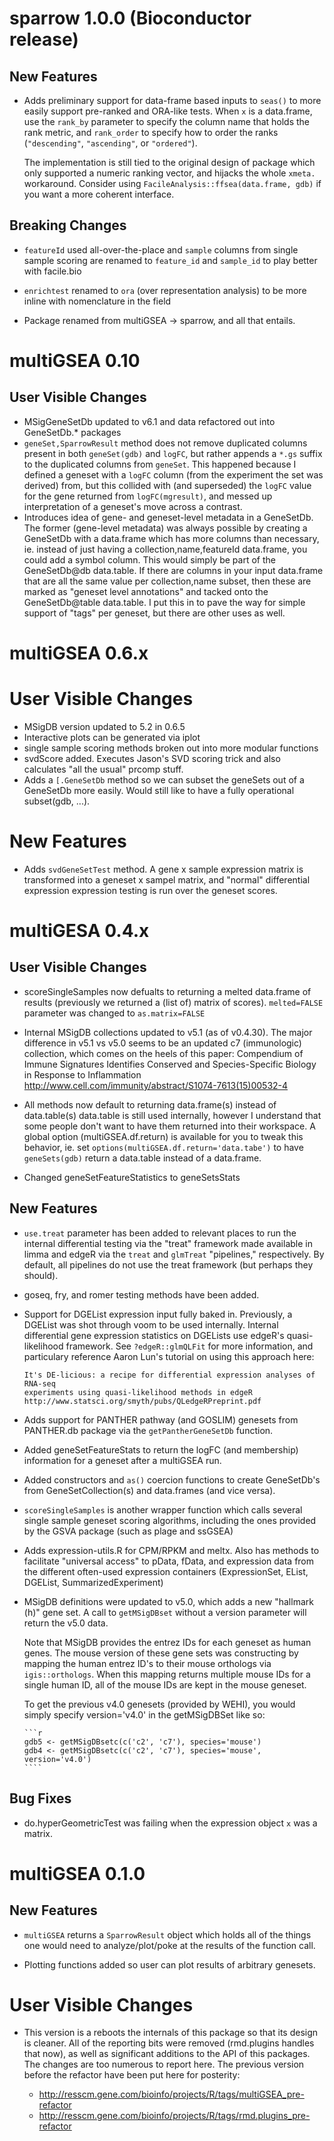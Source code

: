 # sparrow 1.0.0 (Bioconductor release)

## New Features

* Adds preliminary support for data-frame based inputs to `seas()` to more
  easily support pre-ranked and ORA-like tests. When `x` is a data.frame, use
  the `rank_by` parameter to specify the column name that holds the rank metric,
  and `rank_order` to specify how to order the ranks (`"descending"`,
  `"ascending"`, or `"ordered"`).

  The implementation is still tied to the original design of package which only
  supported a numeric ranking vector, and hijacks the whole `xmeta.` workaround.
  Consider using `FacileAnalysis::ffsea(data.frame, gdb)` if you want a more
  coherent interface.


## Breaking Changes

* `featureId` used all-over-the-place and `sample` columns from single sample
  scoring are renamed to `feature_id` and `sample_id` to play better with
  facile.bio

* `enrichtest` renamed to `ora` (over representation analysis) to be more inline
  with nomenclature in the field

* Package renamed from multiGSEA -> sparrow, and all that entails.

# multiGSEA 0.10

## User Visible Changes

* MSigGeneSetDb updated to v6.1 and data refactored out into GeneSetDb.* packages
* `geneSet,SparrowResult` method does not remove duplicated columns present
  in both `geneSet(gdb)` and `logFC`, but rather appends a `*.gs` suffix to
  the duplicated columns from `geneSet`. This happened because I defined
  a geneset with a `logFC` column (from the experiment the set was derived)
  from, but this collided with (and superseded) the `logFC` value for the gene
  returned from `logFC(mgresult)`, and messed up interpretation of a geneset's
  move across a contrast.
* Introduces idea of gene- and geneset-level metadata in a GeneSetDb. The
  former (gene-level metadata) was always possible by creating a GeneSetDb
  with a data.frame which has more columns than necessary, ie. instead of
  just having a collection,name,featureId data.frame, you could add a symbol
  column. This would simply be part of the GeneSetDb@db data.table. If there
  are columns in your input data.frame that are all the same value per
  collection,name subset, then these are marked as "geneset level annotations"
  and tacked onto the GeneSetDb@table data.table. I put this in to pave the
  way for simple support of "tags" per geneset, but there are other uses
  as well.

# multiGSEA 0.6.x

# User Visible Changes

* MSigDB version updated to 5.2 in 0.6.5
* Interactive plots can be generated via iplot
* single sample scoring methods broken out into more modular functions
* svdScore added. Executes Jason's SVD scoring trick and also calculates
  "all the usual" prcomp stuff.
* Adds a `[.GeneSetDb` method so we can subset the geneSets out of a GeneSetDb
  more easily. Would still like to have a fully operational subset(gdb, ...).

# New Features

* Adds `svdGeneSetTest` method. A gene x sample expression matrix is
  transformed into a geneset x sampel matrix, and "normal" differential
  expression expression testing is run over the geneset scores.

# multiGESA 0.4.x

## User Visible Changes

* scoreSingleSamples now defualts to returning a melted data.frame of results
  (previously we returned a (list of) matrix of scores). `melted=FALSE`
  parameter was changed to `as.matrix=FALSE`

* Internal MSigDB collections updated to v5.1 (as of v0.4.30).
  The major difference in v5.1 vs v5.0 seems to be an updated c7 (immunologic)
  collection, which comes on the heels of this paper:
    Compendium of Immune Signatures Identifies Conserved and Species-Specific
    Biology in Response to Inflammation
    http://www.cell.com/immunity/abstract/S1074-7613(15)00532-4

* All methods now default to returning data.frame(s) instead of data.table(s)
  data.table is still used internally, however I understand that some people
  don't want to have them returned into their workspace.
  A global option (multiGSEA.df.return) is available for you to tweak this
  behavior, ie. set `options(multiGSEA.df.return='data.tabe')` to have
  `geneSets(gdb)` return a data.table instead of a data.frame.

* Changed geneSetFeatureStatistics to geneSetsStats

## New Features

* `use.treat` parameter has been added to relevant places to run the internal
  differential testing via the "treat" framework made available in limma and
  edgeR via the `treat` and `glmTreat` "pipelines," respectively. By default,
  all pipelines do not use the treat framework (but perhaps they should).

* goseq, fry, and romer testing methods have been added.

* Support for DGEList expression input fully baked in. Previously, a DGEList
  was shot through voom to be used internally. Internal differential gene
  expression statistics on DGELists use edgeR's quasi-likelihood framework.
  See `?edgeR::glmQLFit` for more information, and particulary reference
  Aaron Lun's tutorial on using this approach here:

      It's DE-licious: a recipe for differential expression analyses of RNA-seq
      experiments using quasi-likelihood methods in edgeR
      http://www.statsci.org/smyth/pubs/QLedgeRPreprint.pdf

* Adds support for PANTHER pathway (and GOSLIM) genesets from PANTHER.db
  package via the `getPantherGeneSetDb` function.

* Added geneSetFeatureStats to return the logFC (and membership) information
  for a geneset after a multiGSEA run.

* Added constructors and `as()` coercion functions to create GeneSetDb's
  from GeneSetCollection(s) and data.frames (and vice versa).

* `scoreSingleSamples` is another wrapper function which calls several single
  sample geneset scoring algorithms, including the ones provided by the
  GSVA package (such as plage and ssGSEA)

* Adds expression-utils.R for CPM/RPKM and meltx. Also has methods to
  facilitate "universal access" to pData, fData, and expression data from
  the different often-used expression containers
  (ExpressionSet, EList, DGEList, SummarizedExperiment)

* MSigDB definitions were updated to v5.0, which adds a new "hallmark (h)"
  gene set. A call to `getMSigDBset` without a version parameter will return
  the v5.0 data.

  Note that MSigDB provides the entrez IDs for each geneset as human genes.
  The mouse version of these gene sets was constructing by mapping the
  human entrez ID's to their mouse orthologs via `igis::orthologs`. When
  this mapping returns multiple mouse IDs for a single human ID, all of
  the mouse IDs are kept in the mouse geneset.

  To get the previous v4.0 genesets (provided by WEHI), you would simply
  specify version='v4.0' in the getMSigDBSet like so:

      ```r
      gdb5 <- getMSigDBsetc(c('c2', 'c7'), species='mouse')
      gdb4 <- getMSigDBsetc(c('c2', 'c7'), species='mouse', version='v4.0')
      ````

## Bug Fixes

* do.hyperGeometricTest was failing when the expression object `x` was a
  matrix.

# multiGSEA 0.1.0

## New Features

* `multiGSEA` returns a `SparrowResult` object which holds all of the things
  one would need to analyze/plot/poke at the results of the function call.

* Plotting functions added so user can plot results of arbitrary genesets.

# User Visible Changes

* This version is a reboots the internals of this package so that its design
  is cleaner. All of the reporting bits were removed (rmd.plugins handles that
  now), as well as significant additions to the API of this packages.  The
  changes are too numerous to report here. The previous version before the
  refactor have been put here for posterity:

   * http://resscm.gene.com/bioinfo/projects/R/tags/multiGSEA_pre-refactor
   * http://resscm.gene.com/bioinfo/projects/R/tags/rmd.plugins_pre-refactor

